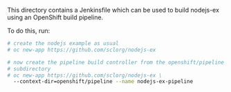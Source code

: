 This directory contains a Jenkinsfile which can be used to build
nodejs-ex using an OpenShift build pipeline.

To do this, run:

```bash
# create the nodejs example as usual
# oc new-app https://github.com/sclorg/nodejs-ex

# now create the pipeline build controller from the openshift/pipeline
# subdirectory
# oc new-app https://github.com/sclorg/nodejs-ex \
  --context-dir=openshift/pipeline --name nodejs-ex-pipeline
```
